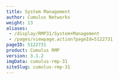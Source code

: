 ```yaml
---
title: System Management
author: Cumulus Networks
weight: 13
aliases:
 - /display/RMP31/System+Management
 - /pages/viewpage.action?pageId=5122731
pageID: 5122731
product: Cumulus RMP
version: 3.1.2
imgData: cumulus-rmp-31
siteSlug: cumulus-rmp-31
---
```

<article id="html-search-results" class="ht-content" style="display: none;">

</article>

<footer id="ht-footer">

</footer>

